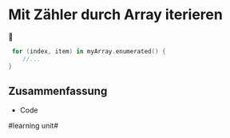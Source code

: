 # Mit Zähler durch Array iterieren
🔁

```swift
 for (index, item) in myArray.enumerated() {
	//...
}
```

## Zusammenfassung
- Code


#learning unit#